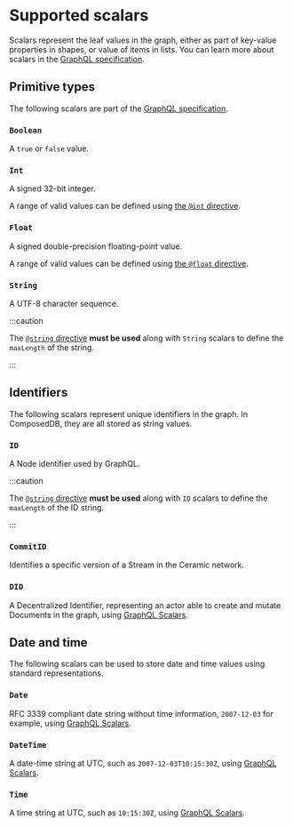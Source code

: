 # Supported scalars

Scalars represent the leaf values in the graph, either as part of key-value properties in shapes, or value of items in lists. You can learn more about scalars in the [GraphQL specification](https://graphql.org/learn/schema/#scalar-types).

## Primitive types

The following scalars are part of the [GraphQL specification](https://graphql.org/learn/schema/#scalar-types).

### `Boolean`

A `true` or `false` value.

### `Int`

A signed 32-bit integer.

A range of valid values can be defined using [the `@int` directive](./directives.md#int).

### `Float`

A signed double-precision floating-point value.

A range of valid values can be defined using [the `@float` directive](./directives.md#float).

### `String`

A UTF-8 character sequence.

:::caution

The [`@string` directive](./directives.md#string) **must be used** along with `String` scalars to define the `maxLength` of the string.

:::

## Identifiers

The following scalars represent unique identifiers in the graph. In ComposedDB, they are all stored as string values.

### `ID`

A Node identifier used by GraphQL.

:::caution

The [`@string` directive](./directives.md#string) **must be used** along with `ID` scalars to define the `maxLength` of the ID string.

:::

### `CommitID`

Identifies a specific version of a Stream in the Ceramic network.

### `DID`

A Decentralized Identifier, representing an actor able to create and mutate Documents in the graph, using [GraphQL Scalars](https://www.graphql-scalars.dev/docs/scalars/did).

## Date and time

The following scalars can be used to store date and time values using standard representations.

### `Date`

RFC 3339 compliant date string without time information, `2007-12-03` for example, using [GraphQL Scalars](https://www.graphql-scalars.dev/docs/scalars/date).

### `DateTime`

A date-time string at UTC, such as `2007-12-03T10:15:30Z`, using [GraphQL Scalars](https://www.graphql-scalars.dev/docs/scalars/date-time).

### `Time`

A time string at UTC, such as `10:15:30Z`, using [GraphQL Scalars](https://www.graphql-scalars.dev/docs/scalars/time).